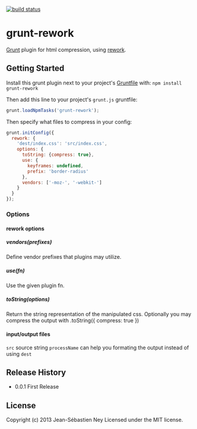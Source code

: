 [![build status](https://secure.travis-ci.org/jney/grunt-rework.png)](http://travis-ci.org/jney/grunt-rework)
# grunt-rework

[Grunt][grunt] plugin for html compression, using [rework][rework].

## Getting Started

Install this grunt plugin next to your project's [Gruntfile][getting_started] with: `npm install grunt-rework`

Then add this line to your project's `grunt.js` gruntfile:

```javascript
grunt.loadNpmTasks('grunt-rework');
```

Then specify what files to compress in your config:

```javascript
grunt.initConfig({
  rework: {
    'dest/index.css': 'src/index.css',
    options: {
      toString: {compress: true},
      use: {
        keyframes: undefined,
        prefix: 'border-radius'
      },
      vendors: ['-moz-', '-webkit-']
    }
  }
});
```
### Options

#### rework options

##### vendors(prefixes)

Define vendor prefixes that plugins may utilize.

##### use(fn)

Use the given plugin fn.

##### toString(options)

Return the string representation of the manipulated css. Optionally you may compress the output with .toString({ compress: true })

#### input/output files

`src` source string
`processName` can help you formating the output instead of using `dest`

[grunt]: https://github.com/gruntjs/grunt
[getting_started]: http://gruntjs.com/getting-started
[rework]: https://github.com/visionmedia/rework

## Release History
* 0.0.1 First Release

## License
Copyright (c) 2013 Jean-Sébastien Ney
Licensed under the MIT license.
